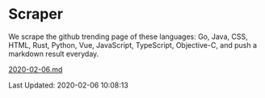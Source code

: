 # Scraper

We scrape the github trending page of these languages: Go, Java, CSS, HTML, Rust, Python, Vue, JavaScript, TypeScript, Objective-C, and push a markdown result everyday.

[2020-02-06.md](https://github.com/yangwenmai/Scraper/blob/master/2020-02-06.md)

Last Updated: 2020-02-06 10:08:13
